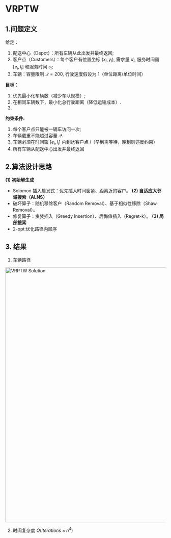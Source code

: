 # VRPTW
## 1.问题定义
给定：
1. 配送中心（Depot）：所有车辆从此出发并最终返回;
2. 客户点（Customers）：每个客户有位置坐标 $(x_i,y_i)$, 需求量 $d_i$, 服务时间窗 $[e_i,l_i]$ 和服务时间 $s_i$;
3. 车辆：容量限制 $\mathcal{Q}=200$, 行驶速度假设为 1（单位距离/单位时间）

**目标：**
1. 优先最小化车辆数（减少车队规模）;
2. 在相同车辆数下，最小化总行驶距离（降低运输成本）.
3. 
**约束条件:**
1. 每个客户点只能被一辆车访问一次;
2. 车辆载重不能超过容量 $\mathcal{Q}$.
3. 车辆必须在时间窗  $[e_i,l_i]$ 内到达客户点 $i$（早到需等待，晚到则违反约束）
4. 所有车辆从配送中心出发并最终返回

## 2.算法设计思路
**(1) 初始解生成**
  - Solomon 插入启发式：优先插入时间窗紧、距离近的客户。
**(2) 自适应大邻域搜索（ALNS）**
  - 破坏算子：随机移除客户（Random Removal）、基于相似性移除（Shaw Removal）。
  - 修复算子：贪婪插入（Greedy Insertion）、后悔值插入（Regret-k）。
**(3) 局部搜索**
  - 2-opt:优化路径内顺序

## 3. 结果
1. 车辆路径
<img width="1200" height="800" alt="VRPTW Solution" src="https://github.com/user-attachments/assets/99f1b9a3-03da-4eee-8e4b-0cb8e60a3a52" />

2. 时间复杂度
   $O(iterations × n^4)$





